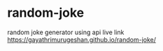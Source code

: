 # random-joke
random joke generator using api
live link https://gayathrimurugeshan.github.io/random-joke/
